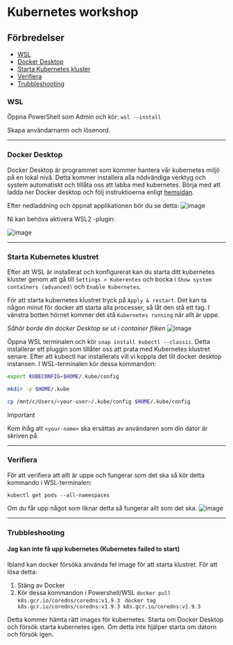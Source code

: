 # Kubernetes workshop 

## Förbredelser 
- [WSL](#wsl)
- [Docker Desktop](#docker-desktop)
- [Starta Kubernetes kluster](#starta-kubernetes-kluster)
- [Verifiera](#verifiera)
- [Trubbleshooting](#trubbleshooting)

### WSL 
Öppna PowerShell som Admin och kör: 
`wsl --install` 

Skapa användarnamn och lösenord.  

---

### Docker Desktop 
Docker Desktop är programmet som kommer hantera vår kubernetes miljö på en lokal nivå. Detta kommer installera alla nödvändiga verktyg och system automatiskt och tillåta oss att labba med kubernetes. 
Börja med att ladda ner Docker desktop och följ instruktioerna enligt [hemsidan](https://docs.docker.com/desktop/setup/install/windows-install/).

Efter nedladdning och öppnat applikationen bör du se detta: 
![image](https://github.com/user-attachments/assets/97568590-d928-4be5-89b8-a2da9b9b1275) 

Ni kan behöva aktivera WSL2 -plugin: 

![image](https://github.com/user-attachments/assets/51ec4182-17b6-4369-9157-f6353fe235f1)

---

### Starta Kubernetes klustret
Efter att WSL är installerat och konfigurerat kan du starta ditt kubernetes kluster genom att gå till `Settings > Kuberentes` och bocka i `Show system containers (advanced)` och `Enable Kubernetes`.

För att starta kubernetes klustret tryck på `Apply & restart`. 
Det kan ta någon minut för docker att starta alla processer, så låt den stå ett tag. I vänstra botten hörnet kommer det stå `Kubernetes running` när allt är uppe. 

*Såhär borde din docker Desktop se ut i container fliken*
![image](https://github.com/user-attachments/assets/e30f53b2-1187-4030-9acf-315691561e88)

Öppna WSL terminalen och kör `snap install kubectl --classic`. Detta installerar ett pluggin som tillåter oss att prata med Kubernetes klustret senare. Efter att kubectl har installerats vill vi koppla det till docker desktop instansen. I WSL-terminalen kör dessa kommandon: 
```bash
export KUBECONFIG=$HOME/.kube/config 

mkdir -p $HOME/.kube 

cp /mnt/c/Users/<your-user>/.kube/config $HOME/.kube/config 

```
> [!IMPORTANT]
> Kom ihåg att `<your-name>` ska ersättas av användaren som din dator är skriven på.

---

### Verifiera
För att verifiera att allt är uppe och fungerar som det ska så kör detta kommando i WSL-terminalen:
```
kubectl get pods --all-namespaces
``` 

Om du får upp något som liknar detta så fungerar allt som det ska. 
![image](https://github.com/user-attachments/assets/f38c4abe-0643-4a40-b6fe-58819800e9ca)

---

### Trubbleshooting 

#### Jag kan inte få upp kubernetes (Kubernetes failed to start) 
Ibland kan docker försöka använda fel image för att starta klustret. För att lösa detta: 
1. Stäng av Docker 
2. Kör dessa kommandon i Powershell/WSL 
  `docker pull k8s.gcr.io/coredns/coredns:v1.9.3 `
  `docker tag k8s.gcr.io/coredns/coredns:v1.9.3 k8s.gcr.io/coredns:v1.9.3` 

Detta kommer hämta rätt images för kubernetes. Starta om Docker Desktop och försök starta kubernetes igen. 
Om detta inte hjälper starta om datorn och försök igen. 

 

 
